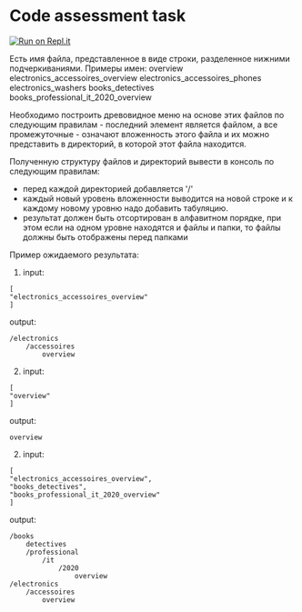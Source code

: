 # Code assessment task

[![Run on Repl.it](https://repl.it/badge/github/vsemashko/console-tree-menu)](https://repl.it/github/vsemashko/console-tree-menu)

Есть имя файла, представленное в виде строки, разделенное нижними подчеркиваниями. 
Примеры имен:
overview
electronics_accessoires_overview
electronics_accessoires_phones
electronics_washers
books_detectives
books_professional_it_2020_overview

Необходимо построить древовидное меню на основе этих файлов по следующим правилам - последний элемент является файлом, а все промежуточные - означают вложенность этого файла и их можно представить в  директорий, в которой этот файла находится.

Полученную структуру файлов и директорий вывести в консоль по следующим правилам:
- перед каждой директорией добавляется '/'
- каждый новый уровень вложенности выводится на новой строке и к каждому новому уровню надо добавить табуляцию.
- результат должен быть отсортирован в алфавитном порядке, при этом если на одном уровне находятся и файлы и папки, то файлы должны быть отображены перед папками

Пример ожидаемого результата:
1. input: 
```
[
"electronics_accessoires_overview"
]
```

output:
```
/electronics
	/accessoires
		overview
```
2. input:
```
[
"overview"
]
```

output:
```
overview
```

2. input:
```
[
"electronics_accessoires_overview",
"books_detectives",
"books_professional_it_2020_overview"
]
```

output:
```
/books
	detectives
	/professional
		/it
			/2020
				overview
/electronics
	/accessoires
		overview

```
